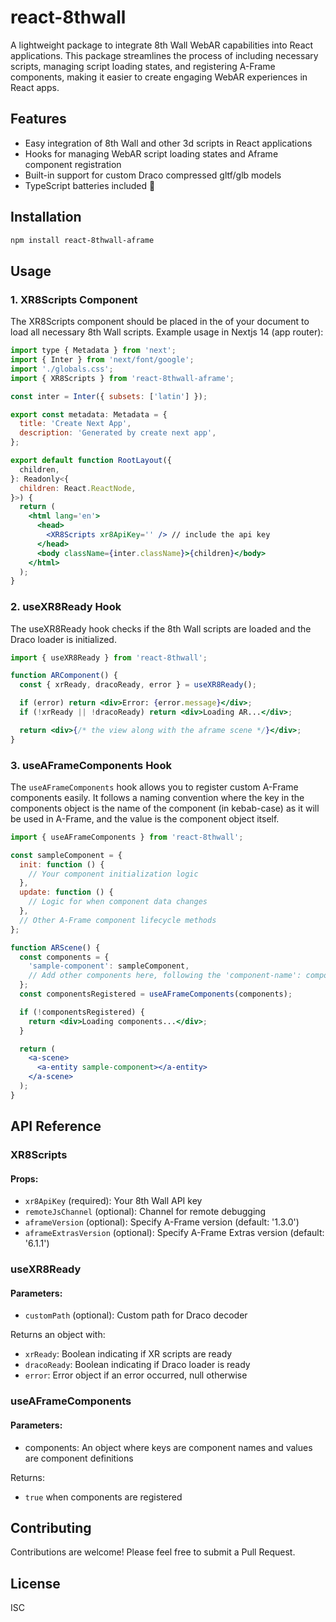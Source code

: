# react-8thwall

A lightweight package to integrate 8th Wall WebAR capabilities into React applications. This package streamlines the process of including necessary scripts, managing script loading states, and registering A-Frame components, making it easier to create engaging WebAR experiences in React apps.

## Features

- Easy integration of 8th Wall and other 3d scripts in React applications
- Hooks for managing WebAR script loading states and Aframe component registration
- Built-in support for custom Draco compressed gltf/glb models
- TypeScript batteries included 🔋

## Installation

```sh
npm install react-8thwall-aframe
```

## Usage

### 1. XR8Scripts Component

The XR8Scripts component should be placed in the <head> of your document to load all necessary 8th Wall scripts. Example usage in Nextjs 14 (app router):

```jsx
import type { Metadata } from 'next';
import { Inter } from 'next/font/google';
import './globals.css';
import { XR8Scripts } from 'react-8thwall-aframe';

const inter = Inter({ subsets: ['latin'] });

export const metadata: Metadata = {
  title: 'Create Next App',
  description: 'Generated by create next app',
};

export default function RootLayout({
  children,
}: Readonly<{
  children: React.ReactNode,
}>) {
  return (
    <html lang='en'>
      <head>
        <XR8Scripts xr8ApiKey='' /> // include the api key
      </head>
      <body className={inter.className}>{children}</body>
    </html>
  );
}
```

### 2. useXR8Ready Hook

The useXR8Ready hook checks if the 8th Wall scripts are loaded and the Draco loader is initialized.

```jsx
import { useXR8Ready } from 'react-8thwall';

function ARComponent() {
  const { xrReady, dracoReady, error } = useXR8Ready();

  if (error) return <div>Error: {error.message}</div>;
  if (!xrReady || !dracoReady) return <div>Loading AR...</div>;

  return <div>{/* the view along with the aframe scene */}</div>;
}
```

### 3. useAFrameComponents Hook

The `useAFrameComponents` hook allows you to register custom A-Frame components easily. It follows a naming convention where the key in the components object is the name of the component (in kebab-case) as it will be used in A-Frame, and the value is the component object itself.

```jsx
import { useAFrameComponents } from 'react-8thwall';

const sampleComponent = {
  init: function () {
    // Your component initialization logic
  },
  update: function () {
    // Logic for when component data changes
  },
  // Other A-Frame component lifecycle methods
};

function ARScene() {
  const components = {
    'sample-component': sampleComponent,
    // Add other components here, following the 'component-name': componentObject pattern
  };
  const componentsRegistered = useAFrameComponents(components);

  if (!componentsRegistered) {
    return <div>Loading components...</div>;
  }

  return (
    <a-scene>
      <a-entity sample-component></a-entity>
    </a-scene>
  );
}
```

## API Reference

### XR8Scripts

#### Props:

- `xr8ApiKey` (required): Your 8th Wall API key
- `remoteJsChannel` (optional): Channel for remote debugging
- `aframeVersion` (optional): Specify A-Frame version (default: '1.3.0')
- `aframeExtrasVersion` (optional): Specify A-Frame Extras version (default: '6.1.1')

### useXR8Ready

#### Parameters:

- `customPath` (optional): Custom path for Draco decoder

Returns an object with:

- `xrReady`: Boolean indicating if XR scripts are ready
- `dracoReady`: Boolean indicating if Draco loader is ready
- `error`: Error object if an error occurred, null otherwise

### useAFrameComponents

#### Parameters:

- components: An object where keys are component names and values are component definitions

Returns:

- `true` when components are registered

## Contributing

Contributions are welcome! Please feel free to submit a Pull Request.

## License

ISC
